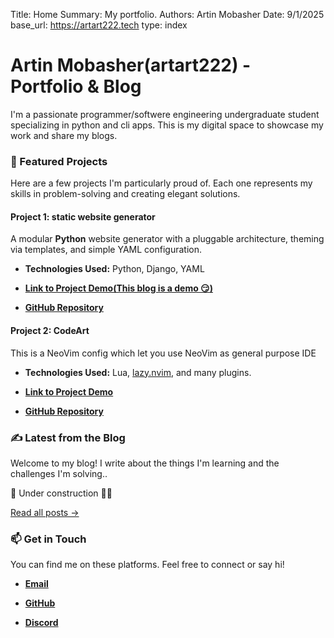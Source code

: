 Title:   Home
Summary: My portfolio.
Authors: Artin Mobasher
Date:    9/1/2025
base_url: https://artart222.tech
type: index

# Artin Mobasher(artart222) - Portfolio & Blog

I'm a passionate programmer/softwere engineering undergraduate student specializing in python and cli apps. This is my digital space to showcase my work and share my blogs.

### 🚀 Featured Projects

Here are a few projects I'm particularly proud of. Each one represents my skills in problem-solving and creating elegant solutions.

#### **Project 1: static website generator**

A modular **Python** website generator with a pluggable architecture, theming via templates, and simple YAML configuration.

* **Technologies Used:** Python, Django, YAML

* [**Link to Project Demo(This blog is a demo 😏)**](https://artart222.tech)

* [**GitHub Repository**](https://github.com/artart222/website-generator)

#### **Project 2: CodeArt**

This is a NeoVim config which let you use NeoVim as general purpose IDE

* **Technologies Used:** Lua, [lazy.nvim](https://github.com/folke/lazy.nvim), and many plugins.

* [**Link to Project Demo**](https://github.com/folke/lazy.nvim)

* [**GitHub Repository**](https://github.com/artart222/CodeArt)

### ✍️ Latest from the Blog

Welcome to my blog! I write about the things I'm learning and the challenges I'm solving..

🚧 Under construction 👷‍♂️ 

[Read all posts →](https://artart222.tech/blog-indexer/)

### 📫 Get in Touch

You can find me on these platforms. Feel free to connect or say hi!

* [**Email**](mailto:mobasherartin.icm@gmail.com)


* [**GitHub**](https://github.com/artart222)

* [**Discord**](http://discordapp.com/users/602794632258256896)